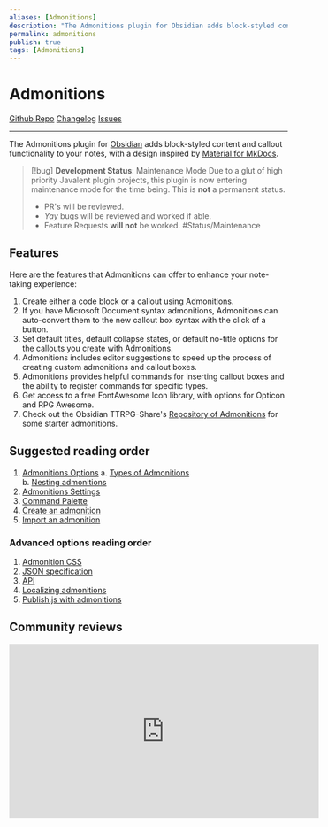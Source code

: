 ```yaml
---
aliases: [Admonitions]
description: "The Admonitions plugin for Obsidian adds block-styled content and callout functionality to your notes, with a design inspired by Material for MkDocs."
permalink: admonitions
publish: true
tags: [Admonitions]
---
```


# Admonitions

[Github Repo](https://github.com/valentine195/obsidian-admonition "Repo") [Changelog](https://github.com/valentine195/obsidian-admonition/blob/master/CHANGELOG.md "Changelog") [Issues](https://github.com/valentine195/obsidian-admonition/issues?q=is%3Aissue+is%3Aopen+sort%3Aupdated-desc "Issues")

---

The Admonitions plugin for [Obsidian](https://obsidian.md "Obsidian") adds block-styled content and callout functionality to your notes, with a design inspired by [Material for MkDocs](https://squidfunk.github.io/mkdocs-material/reference/admonitions/). 

> [!bug] **Development Status**: Maintenance Mode
> Due to a glut of high priority Javalent plugin projects, this plugin is now entering maintenance mode for the time being. This is **not** a permanent status.
> - PR's will be reviewed.
> - *Yay* bugs will be reviewed and worked if able.
> - Feature Requests **will not** be worked.
> #Status/Maintenance 

## Features

Here are the features that Admonitions can offer to enhance your note-taking experience:

1.  Create either a code block or a callout using Admonitions.
2.  If you have Microsoft Document syntax admonitions, Admonitions can auto-convert them to the new callout box syntax with the click of a button.
3.  Set default titles, default collapse states, or default no-title options for the callouts you create with Admonitions.
4.  Admonitions includes editor suggestions to speed up the process of creating custom admonitions and callout boxes.
5.  Admonitions provides helpful commands for inserting callout boxes and the ability to register commands for specific types.
6.  Get access to a free FontAwesome Icon library, with options for Opticon and RPG Awesome.
7.  Check out the Obsidian TTRPG-Share's [Repository of Admonitions](https://github.com/Obsidian-TTRPG-Community/ObsidianTTRPGShare/tree/0a8b23a52fcf6129ddae9fc21a2e7433f83cc343/System-Agnostic/admonitions "Github") for some starter admonitions.

## Suggested reading order

1. [Admonitions Options](Admonitions/Metadata%20options.md)
	a. [Types of Admonitions](Admonitions/Types%20of%20Admonitions.md)  
	b. [Nesting admonitions](Admonitions/Nesting%20admonitions.md)
2. [Admonitions Settings](Admonitions/Settings.md)
3. [Command Palette](Admonitions/Command%20Palette.md)
4. [Create an admonition](Admonitions/Create%20an%20admonition.md)
5. [Import an admonition](Admonitions/Import%20an%20admonition.md)

### Advanced options reading order

1. [Admonition CSS](Admonitions/Advanced%20topics/CSS.md)
2. [JSON specification](Admonitions/Advanced%20topics/JSON%20specification.md)
3. [API](Admonitions/Advanced%20topics/API.md)
4. [Localizing admonitions](Admonitions/Advanced%20topics/Localizing%20admonitions.md)
5. [Publish.js with admonitions](Admonitions/Advanced%20topics/Publish.js%20with%20admonitions.md)

## Community reviews

<iframe width="560" height="315" src="https://www.youtube-nocookie.com/embed/TqYQ0kA1yAo" title="YouTube video player" frameborder="0" allow="accelerometer; autoplay; clipboard-write; encrypted-media; gyroscope; picture-in-picture; web-share" allowfullscreen></iframe>
